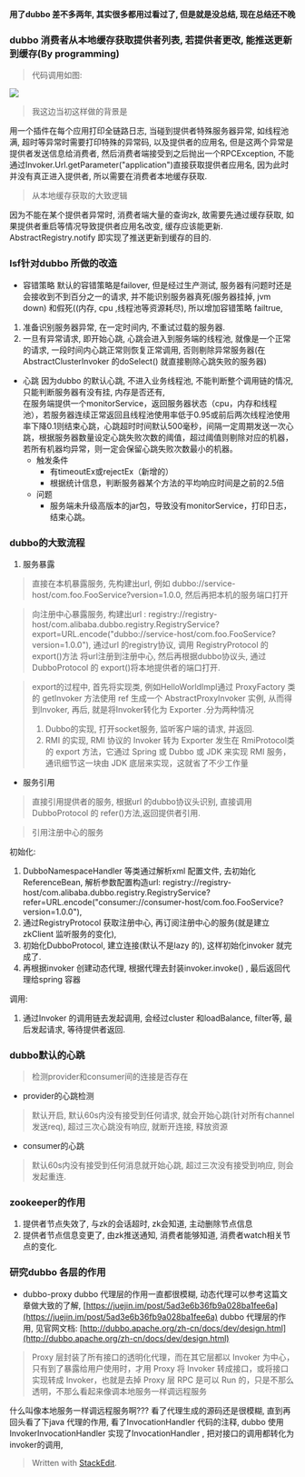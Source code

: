 **用了dubbo 差不多两年, 其实很多都用过看过了, 但是就是没总结, 现在总结还不晚**

### dubbo 消费者从本地缓存获取提供者列表, 若提供者更改, 能推送更新到缓存(By programming)
> 代码调用如图: 

![](https://drive.google.com/uc?id=1KpmEBe7mhzPNlZ0zgLO-y5lMahW-Jexw)

> 我这边当初这样做的背景是

 用一个插件在每个应用打印全链路日志, 当碰到提供者特殊服务器异常, 如线程池满, 超时等异常时需要打印特殊的异常码, 以及提供者的应用名, 但是这两个异常是提供者发送信息给消费者, 然后消费者端接受到之后抛出一个RPCException, 不能通过Invoker.Url.getParameter("application")直接获取提供者应用名, 因为此时并没有真正进入提供者, 所以需要在消费者本地缓存获取. 

> 从本地缓存获取的大致逻辑

因为不能在某个提供者异常时, 消费者端大量的查询zk, 故需要先通过缓存获取, 如果提供者重启等情况导致提供者应用名改变, 缓存应该能更新. AbstractRegistry.notify 即实现了推送更新到缓存的目的.


### lsf针对dubbo 所做的改造

* 容错策略
默认的容错策略是failover, 但是经过生产测试, 服务器有问题时还是会接收到不到百分之一的请求, 并不能识别服务器真死(服务器挂掉, jvm down) 和假死((内存, cpu ,线程池等资源耗尽), 所以增加容错策略 failtrue, 
1. 准备识别服务器异常, 在一定时间内, 不重试过载的服务器.
2. 一旦有异常请求, 即开始心跳, 心跳会进入到服务端的线程池, 就像是一个正常的请求, 一段时间内心跳正常则恢复正常调用, 否则剔除异常服务器(在 AbstractClusterInvoker 的doSelect() 就直接剔除心跳失败的服务器) 


* 心跳
    因为dubbo 的默认心跳, 不进入业务线程池, 不能判断整个调用链的情况, 只能判断服务器有没有挂, 内存是否还有,  
    在服务端提供一个monitorService，返回服务器状态（cpu，内存和线程池），若服务器连续正常返回且线程池使用率低于0.95或前后两次线程池使用率下降0.1则结束心跳，心跳超时时间默认500毫秒，间隔一定周期发送一次心跳，根据服务器数量设定心跳失败次数的阈值，超过阈值则剔除对应的机器，若所有机器均异常，则一定会保留心跳失败次数最小的机器。
    * 触发条件
      * 有timeoutEx或rejectEx（新增的）
      * 根据统计信息，判断服务器某个方法的平均响应时间是之前的2.5倍
    * 问题
      * 服务端未升级高版本的jar包，导致没有monitorService，打印日志，结束心跳。
 

### dubbo的大致流程
1. 服务暴露
> 直接在本机暴露服务, 先构建出url, 例如 dubbo://service-host/com.foo.FooService?version=1.0.0, 然后再把本机的服务端口打开

> 向注册中心暴露服务, 构建出url : registry://registry-host/com.alibaba.dubbo.registry.RegistryService?export=URL.encode("dubbo://service-host/com.foo.FooService?version=1.0.0"), 通过url 的registry协议, 调用 RegistryProtocol 的 export()方法 将url注册到注册中心, 然后再根据dubbo协议头, 通过 DubboProtocol 的 export()将本地提供者的端口打开.

> export的过程中, 首先将实现类, 例如HelloWorldImpl通过 ProxyFactory 类的 getInvoker 方法使用 ref 生成一个 AbstractProxyInvoker 实例, 从而得到Invoker, 再后, 就是将Invoker转化为 Exporter .分为两种情况
> 1. Dubbo的实现, 打开socket服务, 监听客户端的请求, 并返回.
> 2. RMI 的实现,  RMI 协议的 Invoker 转为 Exporter 发生在 RmiProtocol类的 export 方法，它通过 Spring 或 Dubbo 或 JDK 来实现 RMI 服务，通讯细节这一块由 JDK 底层来实现，这就省了不少工作量

* 服务引用
> 直接引用提供者的服务, 根据url 的dubbo协议头识别, 直接调用 DubboProtocol 的 refer()方法,返回提供者引用. 

> 引用注册中心的服务

初始化: 
1. DubboNamespaceHandler 等类通过解析xml 配置文件, 去初始化ReferenceBean,  解析参数配置构造url: registry://registry-host/com.alibaba.dubbo.registry.RegistryService?refer=URL.encode("consumer://consumer-host/com.foo.FooService?version=1.0.0"),  
2. 通过RegistryProtocol 获取注册中心, 再订阅注册中心的服务(就是建立zkClient 监听服务的变化), 
3. 初始化DubboProtocol, 建立连接(默认不是lazy 的), 这样初始化invoker 就完成了.
4. 再根据invoker 创建动态代理, 根据代理去封装invoker.invoke() , 最后返回代理给spring 容器

调用: 
1. 通过Invoker 的调用链去发起调用, 会经过cluster 和loadBalance, filter等, 最后发起请求, 等待提供者返回.


### dubbo默认的心跳
> 检测provider和consumer间的连接是否存在

* provider的心跳检测
> 默认开启, 默认60s内没有接受到任何请求, 就会开始心跳(针对所有channel 发送req), 超过三次心跳没有响应, 就断开连接, 释放资源

* consumer的心跳
> 默认60s内没有接受到任何消息就开始心跳, 超过三次没有接受到响应, 则会发起重连.

### zookeeper的作用
1. 提供者节点失效了, 与zk的会话超时, zk会知道, 主动删除节点信息
2. 提供者节点信息变更了, 由zk推送通知, 消费者能够知道, 消费者watch相关节点的变化.

### 研究dubbo 各层的作用

* dubbo-proxy
dubbo 代理层的作用一直都很模糊, 动态代理可以参考这篇文章做大致的了解, 
[https://juejin.im/post/5ad3e6b36fb9a028ba1fee6a](https://juejin.im/post/5ad3e6b36fb9a028ba1fee6a)
dubbo 代理层的作用, 见官网文档: [http://dubbo.apache.org/zh-cn/docs/dev/design.html](http://dubbo.apache.org/zh-cn/docs/dev/design.html)

> Proxy 层封装了所有接口的透明化代理，而在其它层都以 Invoker 为中心，只有到了暴露给用户使用时，才用 Proxy 将 Invoker 转成接口，或将接口实现转成 Invoker，也就是去掉 Proxy 层 RPC 是可以 Run 的，只是不那么透明，不那么看起来像调本地服务一样调远程服务

什么叫像本地服务一样调远程服务啊??? 看了代理生成的源码还是很模糊, 直到再回头看了下java 代理的作用, 看了InvocationHandler 代码的注释, dubbo 使用InvokerInvocationHandler 实现了InvocationHandler , 把对接口的调用都转化为invoker的调用, 


> Written with [StackEdit](https://stackedit.io/).
<!--stackedit_data:
eyJoaXN0b3J5IjpbLTE5MDIwNjMxNzEsMTE1Mjg1NDYyNywtMT
Q4MTYxOTIzNywtNTY3NzYyODE2LDIwNjgwNDQ0NDMsNzUwNTUw
MDQ4LC0yMDA0NDUzOTgsLTE0NjQxMTUzMywtMzYxMTQxNzA5LC
0xMTk0Njk3MzJdfQ==
-->